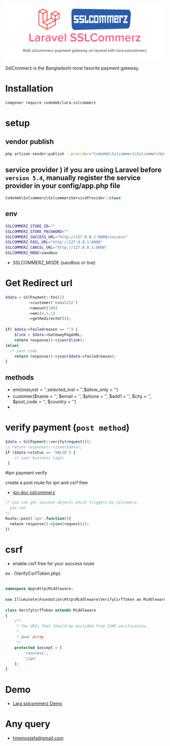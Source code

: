 <p align="center" ><img src="https://raw.githubusercontent.com/code4mk/lara-sslcommerz/master/ssl.PNG"></p


SslCommerz is the Bangladeshi most favorite payment gateway.

# Installation

```bash
composer require code4mk/lara-sslcommerz
```

# setup

## vendor publish

```bash
php artisan vendor:publish --provider="Code4mk\Sslcommerz\SslcommerzServiceProvider" --tag=config
```

## service provider  ) if you are using Laravel before `version 5.4`, manually register the service provider in your config/app.php file

```php
Code4mk\Sslcommerz\SslcommerzServiceProvider::class
```

## env

```bash
SSLCOMMERZ_STORE_ID=""
SSLCOMMERZ_STORE_PASSWORD=""
SSLCOMMERZ_SUCCESS_URL="http://127.0.0.1:8000/success"
SSLCOMMERZ_FAIL_URL="http://127.0.0.1:8000"
SSLCOMMERZ_CANCEL_URL="http://127.0.0.1:8000"
SSLCOMMERZ_MODE=sandbox
```

* SSLCOMMERZ_MODE (sandbox or live)

# Get Redirect url

```php
$data = SslPayment::tnx(2)
          ->customer('kamal212')
          ->amount(100)
          ->emi(4,5,1)
          ->getRedirectUrl();

if( $data->failedreason == "") {
    $link = $data->GatewayPageURL;
    return response()->json($link);
}else{
  // your code
    return response()->json($data->failedreason);
}
```

## methods

* emi($max_inst = '',$selected_inst = '',$allow_only = '')
* customer($name = '', $email = '', $phone = '', $add1 = '', $city = '', $post_code = '', $country = '')
*

# verify payment (`post method`)

```php
$data = SslPayment::verify(request());
// return response()->json($data);
if ($data->status == 'VALID') {
    // your business logic
 }
```

#ipn payment verify

create a post route for ipn and csrf free

* [ipn doc sslcommerz](https://developer.sslcommerz.com/doc/v4/#validate-payment-with-ipn)

```php
/* you can get success objects which triggers by sslcomerz.
  you can
*/
Route::post('ipn',function(){
  return response()->json(request());
})
```

# csrf

* enable csrf free for your success route

ex : (VerifyCsrfToken.php)

```php

namespace App\Http\Middleware;

use Illuminate\Foundation\Http\Middleware\VerifyCsrfToken as Middleware;

class VerifyCsrfToken extends Middleware
{
    /**
     * The URIs that should be excluded from CSRF verification.
     *
     * @var array
     */
    protected $except = [
        '/success',
        '/ipn'
    ];
}

```

# Demo

* [Lara sslcommerz Demo](https://github.com/code4mk/lara-sslcommerz-demo)

# Any query

* hiremostafa@gmail.com
